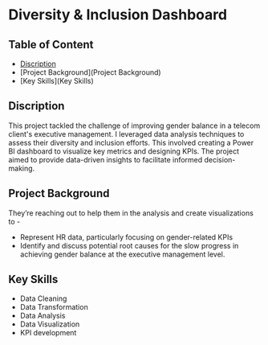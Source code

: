 # Diversity & Inclusion Dashboard

## Table of Content
- [Discription](Discription)
- [Project Background](Project Background)
- [Key Skills](Key Skills)

## Discription
This project tackled the challenge of improving gender balance in a telecom client's executive management. I leveraged data analysis techniques to assess their diversity and inclusion efforts. This involved creating a Power BI dashboard to visualize key metrics and designing KPIs. The project aimed to provide data-driven insights to facilitate informed decision-making.

## Project Background
They’re reaching out to help them in the analysis and create visualizations to -
- Represent HR data, particularly focusing on gender-related KPIs
- Identify and discuss potential root causes for the slow progress in achieving gender balance at the executive management level.

## Key Skills
- Data Cleaning
- Data Transformation
- Data Analysis
- Data Visualization
- KPI development






